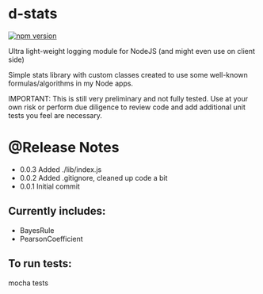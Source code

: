 # d-stats

[![npm version](https://badge.fury.io/js/D-Stats.svg?1)](https://badge.fury.io/js/D-Stats)

Ultra light-weight logging module for NodeJS (and might even use on client side)

Simple stats library with custom classes created to use some well-known formulas/algorithms in my Node apps.

IMPORTANT: This is still very preliminary and not fully tested. Use at your own risk or perform due diligence to review code and add additional unit tests you feel are necessary.

# @Release Notes
- 0.0.3 Added ./lib/index.js
- 0.0.2 Added .gitignore, cleaned up code a bit
- 0.0.1 Initial commit

## Currently includes:

- BayesRule
- PearsonCoefficient

## To run tests:
mocha tests

